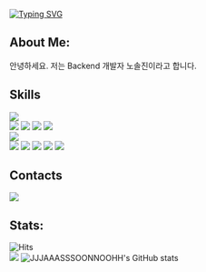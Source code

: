 <a href="https://git.io/typing-svg"><img src="https://readme-typing-svg.demolab.com?font=Fira+Code&size=25&duration=3000&pause=2000&color=FFFFFF&background=000000&center=true&vCenter=true&random=false&width=600&lines=Hello+World!+It's+Soljin+Noh's+Github!" alt="Typing SVG" /></a>

## About Me:
안녕하세요. 저는 Backend 개발자 노솔진이라고 합니다.

## Skills
<div id="languages">
  <img src="https://img.shields.io/badge/JAVA-ffa500?style=for-the-badge&logo=java">
</div>
<div id="backend">
  <img src="https://img.shields.io/badge/Spring-008000?style=for-the-badge&logo=spring&logoColor=white">
  <img src="https://img.shields.io/badge/Spring Boot-6DB33F?style=for-the-badge&logo=spring boot&logoColor=white">
  <img src="https://img.shields.io/badge/JSP-50bcdf?style=for-the-badge">
  <img src="https://img.shields.io/badge/apache tomcat-F8DC75?style=for-the-badge&logo=apachetomcat&logoColor=black">
</div>
<div id="DBs">
  <img src="https://img.shields.io/badge/mysql-4479A1?style=for-the-badge&logo=mysql&logoColor=white">
</div>
<div id="frontend">
  <img src="https://img.shields.io/badge/html5-E34F26?style=for-the-badge&logo=html5&logoColor=white">
  <img src="https://img.shields.io/badge/css-1572B6?style=for-the-badge&logo=css3&logoColor=white">
  <img src="https://img.shields.io/badge/javascript-F7DF1E?style=for-the-badge&logo=javascript&logoColor=black">
  <img src="https://img.shields.io/badge/bootstrap-7952B3?style=for-the-badge&logo=bootstrap&logoColor=white">
  <img src="https://img.shields.io/badge/jQuery-0067a3?style=for-the-badge&logo=jQuery&logoColor=white">
</div>

## Contacts
<a href="mailto:thfwls92@gmail.com">
        <img src="https://img.shields.io/badge/Gmail-EA4335?style=for-the-badge&logo=Gmail&logoColor=white"> 
</a>

## Stats: 
<img src="https://hits.seeyoufarm.com/api/count/incr/badge.svg?url=https%3A%2F%2Fgithub.com%2FJJJAAASSSOONNOOHH&count_bg=%2379C83D&title_bg=%23555555&icon=github.svg&icon_color=%23E7E7E7&title=hits&edge_flat=false" alt="Hits">
<div>
  <img src="https://github-readme-stats.vercel.app/api/top-langs/?username=JJJAAASSSOONNOOHH&layout=donut">  
  <img src="https://github-readme-stats.vercel.app/api?username=JJJAAASSSOONNOOHH&include_all_commits=true&count_private=true" alt="JJJAAASSSOONNOOHH's GitHub stats">
</div>
